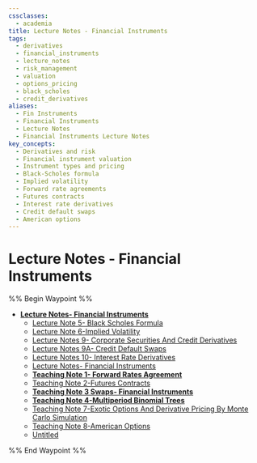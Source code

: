 ```yaml
---
cssclasses:
  - academia
title: Lecture Notes - Financial Instruments
tags:
  - derivatives
  - financial_instruments
  - lecture_notes
  - risk_management
  - valuation
  - options_pricing
  - black_scholes
  - credit_derivatives
aliases:
  - Fin Instruments
  - Financial Instruments
  - Lecture Notes
  - Financial Instruments Lecture Notes
key_concepts:
  - Derivatives and risk
  - Financial instrument valuation
  - Instrument types and pricing
  - Black-Scholes formula
  - Implied volatility
  - Forward rate agreements
  - Futures contracts
  - Interest rate derivatives
  - Credit default swaps
  - American options
---
```


# Lecture Notes - Financial Instruments

%% Begin Waypoint %%
- **[Lecture Notes- Financial Instruments](.md)**
	- [Lecture Note 5- Black Scholes Formula](Lecture%20Note%205-%20Black%20Scholes%20Formula.md)
	- [Lecture Note 6-Implied Volatility](Lecture%20Note%206-Implied%20Volatility.md)
	- [Lecture Notes 9- Corporate Securities And Credit Derivatives](Lecture%20Notes%209-%20Corporate%20Securities%20And%20Credit%20Derivatives.md)
	- [Lecture Notes 9A- Credit Default Swaps](Lecture%20Notes%209A-%20Credit%20Default%20Swaps.md)
	- [Lecture Notes 10- Interest Rate Derivatives](Lecture%20Notes%2010-%20Interest%20Rate%20Derivatives.md)
	- [Lecture Notes- Financial Instruments](.md)
	- **[Teaching Note 1- Forward Rates Agreement](Teaching%20Note%201-%20Forward%20Rates%20Agreement/Teaching%20Note%201-%20Forward%20Rates%20Agreement.md)**
	- [Teaching Note 2-Futures Contracts](Teaching%20Note%202-Futures%20Contracts.md)
	- **[Teaching Note 3 Swaps- Financial Instruments](Teaching%20Note%203%20Swaps-%20Financial%20Instruments/Teaching%20Note%203%20Swaps-%20Financial%20Instruments.md)**
	- **[Teaching Note 4-Multiperiod Binomial Trees](Teaching%20Note%204-Multiperiod%20Binomial%20Trees/Teaching%20Note%204-Multiperiod%20Binomial%20Trees.md)**
	- [Teaching Note 7-Exotic Options And Derivative Pricing By Monte Carlo Simulation](Teaching%20Note%207-Exotic%20Options%20And%20Derivative%20Pricing%20By%20Monte%20Carlo%20Simulation.md)
	- [Teaching Note 8-American Options](Teaching%20Note%208-American%20Options.md)
	- [Untitled](Untitled.md)

%% End Waypoint %%